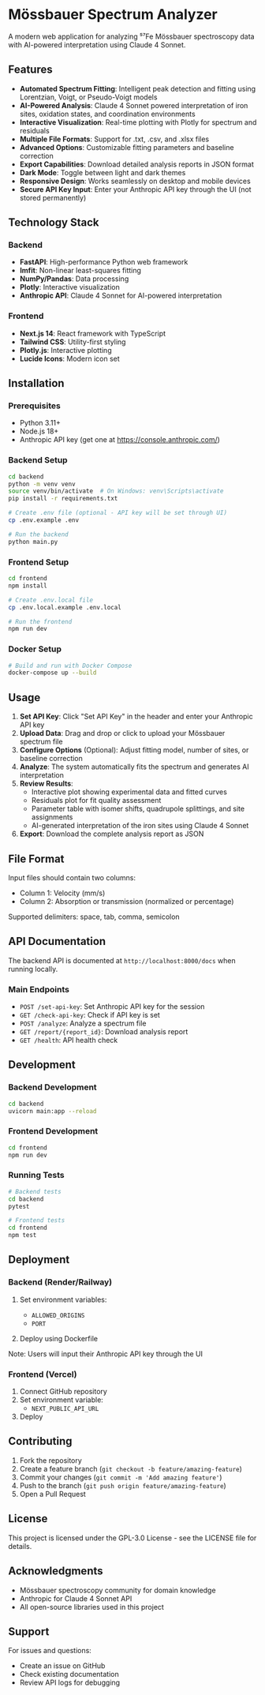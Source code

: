 # Mössbauer Spectrum Analyzer

A modern web application for analyzing ⁵⁷Fe Mössbauer spectroscopy data with AI-powered interpretation using Claude 4 Sonnet.

## Features

- **Automated Spectrum Fitting**: Intelligent peak detection and fitting using Lorentzian, Voigt, or Pseudo-Voigt models
- **AI-Powered Analysis**: Claude 4 Sonnet powered interpretation of iron sites, oxidation states, and coordination environments
- **Interactive Visualization**: Real-time plotting with Plotly for spectrum and residuals
- **Multiple File Formats**: Support for .txt, .csv, and .xlsx files
- **Advanced Options**: Customizable fitting parameters and baseline correction
- **Export Capabilities**: Download detailed analysis reports in JSON format
- **Dark Mode**: Toggle between light and dark themes
- **Responsive Design**: Works seamlessly on desktop and mobile devices
- **Secure API Key Input**: Enter your Anthropic API key through the UI (not stored permanently)

## Technology Stack

### Backend
- **FastAPI**: High-performance Python web framework
- **lmfit**: Non-linear least-squares fitting
- **NumPy/Pandas**: Data processing
- **Plotly**: Interactive visualization
- **Anthropic API**: Claude 4 Sonnet for AI-powered interpretation

### Frontend
- **Next.js 14**: React framework with TypeScript
- **Tailwind CSS**: Utility-first styling
- **Plotly.js**: Interactive plotting
- **Lucide Icons**: Modern icon set

## Installation

### Prerequisites
- Python 3.11+
- Node.js 18+
- Anthropic API key (get one at https://console.anthropic.com/)

### Backend Setup

```bash
cd backend
python -m venv venv
source venv/bin/activate  # On Windows: venv\Scripts\activate
pip install -r requirements.txt

# Create .env file (optional - API key will be set through UI)
cp .env.example .env

# Run the backend
python main.py
```

### Frontend Setup

```bash
cd frontend
npm install

# Create .env.local file
cp .env.local.example .env.local

# Run the frontend
npm run dev
```

### Docker Setup

```bash
# Build and run with Docker Compose
docker-compose up --build
```

## Usage

1. **Set API Key**: Click "Set API Key" in the header and enter your Anthropic API key
2. **Upload Data**: Drag and drop or click to upload your Mössbauer spectrum file
3. **Configure Options** (Optional): Adjust fitting model, number of sites, or baseline correction
4. **Analyze**: The system automatically fits the spectrum and generates AI interpretation
5. **Review Results**: 
   - Interactive plot showing experimental data and fitted curves
   - Residuals plot for fit quality assessment
   - Parameter table with isomer shifts, quadrupole splittings, and site assignments
   - AI-generated interpretation of the iron sites using Claude 4 Sonnet
6. **Export**: Download the complete analysis report as JSON

## File Format

Input files should contain two columns:
- Column 1: Velocity (mm/s)
- Column 2: Absorption or transmission (normalized or percentage)

Supported delimiters: space, tab, comma, semicolon

## API Documentation

The backend API is documented at `http://localhost:8000/docs` when running locally.

### Main Endpoints

- `POST /set-api-key`: Set Anthropic API key for the session
- `GET /check-api-key`: Check if API key is set
- `POST /analyze`: Analyze a spectrum file
- `GET /report/{report_id}`: Download analysis report
- `GET /health`: API health check

## Development

### Backend Development

```bash
cd backend
uvicorn main:app --reload
```

### Frontend Development

```bash
cd frontend
npm run dev
```

### Running Tests

```bash
# Backend tests
cd backend
pytest

# Frontend tests
cd frontend
npm test
```

## Deployment

### Backend (Render/Railway)

1. Set environment variables:
   - `ALLOWED_ORIGINS`
   - `PORT`

2. Deploy using Dockerfile

Note: Users will input their Anthropic API key through the UI

### Frontend (Vercel)

1. Connect GitHub repository
2. Set environment variable:
   - `NEXT_PUBLIC_API_URL`
3. Deploy

## Contributing

1. Fork the repository
2. Create a feature branch (`git checkout -b feature/amazing-feature`)
3. Commit your changes (`git commit -m 'Add amazing feature'`)
4. Push to the branch (`git push origin feature/amazing-feature`)
5. Open a Pull Request

## License

This project is licensed under the GPL-3.0 License - see the LICENSE file for details.

## Acknowledgments

- Mössbauer spectroscopy community for domain knowledge
- Anthropic for Claude 4 Sonnet API
- All open-source libraries used in this project

## Support

For issues and questions:
- Create an issue on GitHub
- Check existing documentation
- Review API logs for debugging
